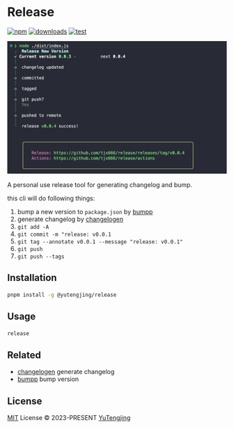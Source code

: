 # Release

[![npm](https://img.shields.io/npm/v/@yutengjing/release.svg)](https://npmjs.com/package/@yutengjing/release) [![downloads](https://img.shields.io/npm/dw/@yutengjing/release)](https://npmjs.com/package/@yutengjing/release) [![test](https://github.com/tjx666/release/actions/workflows/test.yml/badge.svg)](https://github.com/tjx666/release/actions/workflows/test.yml)

![!effect](https://github.com/tjx666/release/blob/main/images/effect.png?raw=true)

A personal use release tool for generating changelog and bump.

this cli will do following things:

1. bump a new version to `package.json` by [bumpp](https://github.com/antfu/bumpp)
2. generate changelog by [changelogen](https://github.com/unjs/changelogen)
3. `git add -A`
4. `git commit -m "release: v0.0.1`
5. `git tag --annotate v0.0.1 --message "release: v0.0.1"`
6. `git push`
7. `git push --tags`

## Installation

```bash
pnpm install -g @yutengjing/release
```

## Usage

```bash
release
```

## Related

- [changelogen](https://github.com/unjs/changelogen) generate changelog
- [bumpp](https://github.com/antfu/bumpp) bump version

## License

[MIT](./LICENSE) License © 2023-PRESENT [YuTengjing](https://github.com/tjx666)
